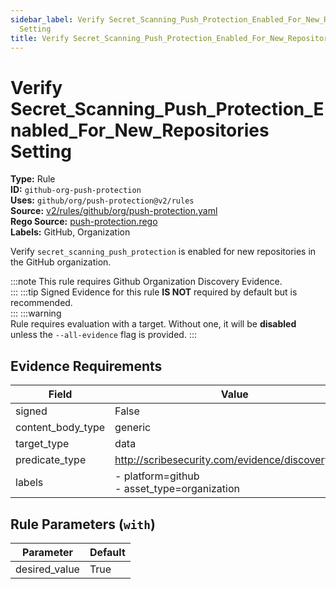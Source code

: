 ```yaml
---
sidebar_label: Verify Secret_Scanning_Push_Protection_Enabled_For_New_Repositories
  Setting
title: Verify Secret_Scanning_Push_Protection_Enabled_For_New_Repositories Setting
---  
```

# Verify Secret_Scanning_Push_Protection_Enabled_For_New_Repositories Setting  
**Type:** Rule  
**ID:** `github-org-push-protection`  
**Uses:** `github/org/push-protection@v2/rules`  
**Source:** [v2/rules/github/org/push-protection.yaml](https://github.com/scribe-public/sample-policies/blob/main/v2/rules/github/org/push-protection.yaml)  
**Rego Source:** [push-protection.rego](https://github.com/scribe-public/sample-policies/blob/main/v2/rules/github/org/push-protection.rego)  
**Labels:** GitHub, Organization  

Verify `secret_scanning_push_protection` is enabled for new repositories in the GitHub organization.

:::note 
This rule requires Github Organization Discovery Evidence.  
::: 
:::tip 
Signed Evidence for this rule **IS NOT** required by default but is recommended.  
::: 
:::warning  
Rule requires evaluation with a target. Without one, it will be **disabled** unless the `--all-evidence` flag is provided.
::: 

## Evidence Requirements  
| Field | Value |
|-------|-------|
| signed | False |
| content_body_type | generic |
| target_type | data |
| predicate_type | http://scribesecurity.com/evidence/discovery/v0.1 |
| labels | - platform=github<br/>- asset_type=organization |

## Rule Parameters (`with`)  
| Parameter | Default |
|-----------|---------|
| desired_value | True |


